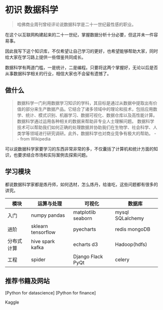 # 初识 数据科学

> 哈佛商业周刊曾经评论说数据科学是二十一世纪最性感的职业。

在这个以互联网构建起来的二十一世纪，掌握数据分析十分必要，但这并未一件容易事。

因此我写下这个知识库，不仅希望让自己学习的更好，也希望能够帮助大家，同时给大家在学习路上提供一些借鉴共同成长。

数据科学有两道门槛，一是统计，二是编程。只要将这两个掌握好，无论以后是否从事数据科学相关的行业，相信大家也不会留有遗憾了。

## 做什么

> 数据科学一门利用数据学习知识的学科，其目标是通过从数据中提取出有价值的部分来生产数据产品。它结合了诸多领域中的理论和技术，包括应用数学、统计、模式识别、机器学习、数据可视化、数据仓库以及高性能计算。数据科学通过运用各种相关的数据来帮助非专业人士理解问题。 数据科学技术可以帮助我们如何正确的处理数据并协助我们在生物学、社会科学、人类学等领域进行研究调研。此外，数据科学也对商业竞争有极大的帮助。 --  from Wikipedia

可以说数据科学家要学习的东西非常非常的多，不仅囊括了计算机和统计方面的知识，也要求结合市场和实际案例去探索问题。

## 学习模块

都说数据科学家都是炼丹师，如何选材，怎么炼丹，给谁吃，这些问题都有很多的讲究。

 |模块|运算与处理|可视化|数据库|
 |-|-|-|-|
 |入门|numpy pandas |matplotlib seaborn|mysql SQLalchemy|
 |进阶|sklearn tensorflow|pyecharts |redis mongoDB|
 |分布式计算|hive spark kafka|echarts d3 |Hadoop(hdfs)|
 |工程|spider |Django Flack  PyQt|celery |

## 推荐书籍及网站

[Python for datascience] [Python for finance] 

Kaggle